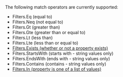 The following match operators are currently supported:

* Filters.Eq (equal to)
* Filters.Neq (not equal to)
* Filters.Gt (greater than)
* Filters.Gte (greater than or equal to)
* Filters.Lt (less than)
* Filters.Lte (less than or equal to)
* [Filters.Exists (whether or not a property exists)](#exists-filter)
* Filters.StartsWith (starts with - string values only)
* Filters.EndsWith (ends with - string values only)
* Filters.Contains (contains - string values only)
* [Filters.In (property is one of a list of values)](#in-filter) 
